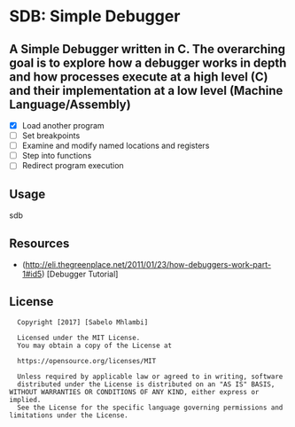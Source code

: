 # SDB: Simple Debugger
## A Simple Debugger written in C. The overarching goal is to explore how a debugger works in depth and how processes execute at a high level (C) and their implementation at a low level (Machine Language/Assembly)

* [x] Load another program
* [ ] Set breakpoints
* [ ] Examine and modify named locations and registers
* [ ] Step into functions
* [ ] Redirect program execution

## Usage
sdb <prog-name>

## Resources
- (http://eli.thegreenplace.net/2011/01/23/how-debuggers-work-part-1#id5) [Debugger Tutorial]

## License

      Copyright [2017] [Sabelo Mhlambi]

      Licensed under the MIT License.
      You may obtain a copy of the License at

      https://opensource.org/licenses/MIT

      Unless required by applicable law or agreed to in writing, software
      distributed under the License is distributed on an "AS IS" BASIS, WITHOUT WARRANTIES OR CONDITIONS OF ANY KIND, either express or implied.
      See the License for the specific language governing permissions and limitations under the License.
